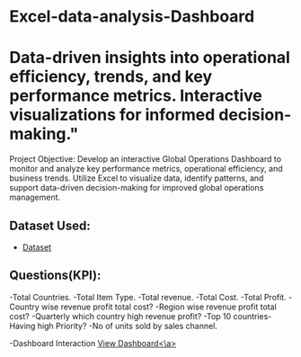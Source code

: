 # Excel-data-analysis-Dashboard
# Data-driven insights into operational efficiency, trends, and key performance metrics. Interactive visualizations for informed decision-making."

Project Objective:
Develop an interactive Global Operations Dashboard to monitor and analyze key performance metrics, operational efficiency, and business trends. Utilize Excel to visualize data, identify patterns, and support data-driven decision-making for improved global operations management.

## Dataset Used:
- <a href ="https://github.com/sowmyanalam/Excel-data-analysis-Dashboard/blob/main/Sales_18th%20Mar%202025.xlsx">Dataset</a>
## Questions(KPI):
-Total Countries.
-Total Item Type.
-Total revenue.
-Total Cost.
-Total Profit.
-Country wise revenue profit total cost?
-Region wise revenue profit total cost?
-Quarterly which country high revenue profit?
-Top 10 countries-Having high Priority?
-No of units sold by sales channel.

-Dashboard Interaction <a href="https://github.com/sowmyanalam/Excel-data-analysis-Dashboard/blob/main/global%20operations%20updated.jpg">View Dashboard<\a>


